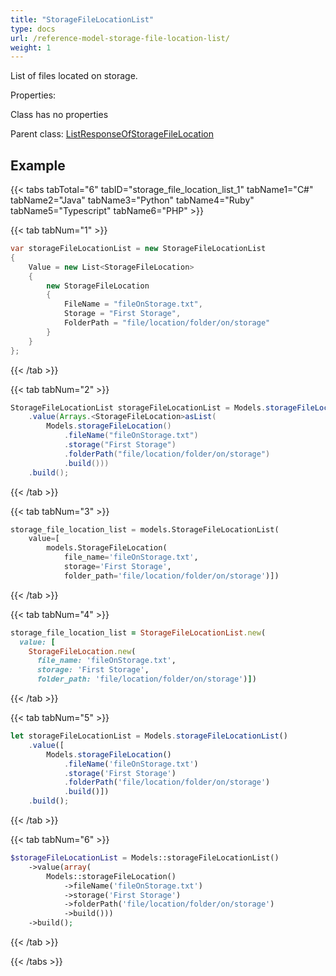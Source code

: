```yaml
---
title: "StorageFileLocationList"
type: docs
url: /reference-model-storage-file-location-list/
weight: 1
---
```

List of files located on storage.             

Properties:

Class has no properties

Parent class: [ListResponseOfStorageFileLocation](/email/reference-model-list-response-of-storage-file-location/)

## Example

{{< tabs tabTotal="6" tabID="storage_file_location_list_1" tabName1="C#" tabName2="Java" tabName3="Python" tabName4="Ruby" tabName5="Typescript" tabName6="PHP" >}}

{{< tab tabNum="1" >}}

```csharp
var storageFileLocationList = new StorageFileLocationList
{
    Value = new List<StorageFileLocation>
    {
        new StorageFileLocation
        {
            FileName = "fileOnStorage.txt",
            Storage = "First Storage",
            FolderPath = "file/location/folder/on/storage"
        }
    }
};
```

{{< /tab >}}

{{< tab tabNum="2" >}}

```java
StorageFileLocationList storageFileLocationList = Models.storageFileLocationList()
    .value(Arrays.<StorageFileLocation>asList(
        Models.storageFileLocation()
            .fileName("fileOnStorage.txt")
            .storage("First Storage")
            .folderPath("file/location/folder/on/storage")
            .build()))
    .build();
```

{{< /tab >}}

{{< tab tabNum="3" >}}

```python
storage_file_location_list = models.StorageFileLocationList(
    value=[
        models.StorageFileLocation(
            file_name='fileOnStorage.txt',
            storage='First Storage',
            folder_path='file/location/folder/on/storage')])
```

{{< /tab >}}

{{< tab tabNum="4" >}}

```ruby
storage_file_location_list = StorageFileLocationList.new(
  value: [
    StorageFileLocation.new(
      file_name: 'fileOnStorage.txt',
      storage: 'First Storage',
      folder_path: 'file/location/folder/on/storage')])
```

{{< /tab >}}

{{< tab tabNum="5" >}}

```typescript
let storageFileLocationList = Models.storageFileLocationList()
    .value([
        Models.storageFileLocation()
            .fileName('fileOnStorage.txt')
            .storage('First Storage')
            .folderPath('file/location/folder/on/storage')
            .build()])
    .build();
```

{{< /tab >}}

{{< tab tabNum="6" >}}

```php
$storageFileLocationList = Models::storageFileLocationList()
    ->value(array(
        Models::storageFileLocation()
            ->fileName('fileOnStorage.txt')
            ->storage('First Storage')
            ->folderPath('file/location/folder/on/storage')
            ->build()))
    ->build();
```

{{< /tab >}}

{{< /tabs >}}

